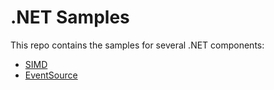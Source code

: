 # .NET Samples

This repo contains the samples for several .NET components:

* [SIMD](SIMD)
* [EventSource](EventSource)